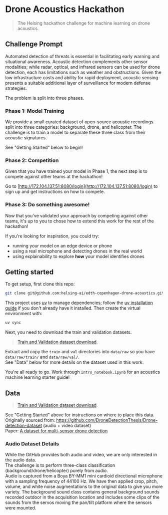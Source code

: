 # Drone Acoustics Hackathon

> The Helsing hackathon challenge for machine learning on drone acoustics.

## Challenge Prompt

Automated detection of threats is essential in facilitating early warning and situational awareness.
Acoustic detection complements other sensor modalities; while radar, optical, and infrared sensors can be
used for drone detection, each has limitations such as weather and obstructions.
Given the low infrastructure costs and ability for rapid deployment, acoustic sensing presents a suitable additional
layer of surveillance for modern defense strategies.

The problem is split into three phases.

### Phase 1: Model Training

We provide a small curated dataset of open-source acoustic recordings split into three categories: background,
drone, and helicopter. The challenge is to train a model to separate these three class from their acoustic signatures.

See "Getting Started" below to begin!

### Phase 2: Competition

Given that you have trained your model in Phase 1, the next step is to compete against other teams at the hackathon!

Go to [http://172.104.137.51:8080/login](http://172.104.137.51:8080/login) to sign up and get instructions on how to
compete.

### Phase 3: Do something awesome!

Now that you've validated your approach by competing against other teams, it's up to you to chose how to extend
this work for the rest of the hackathon!  

If you're looking for inspiration, you could try:
- running your model on an edge device or phone
- using a real microphone and detecting drones in the real world
- using explainability to explore **how** your model identifies drones

## Getting started

To get setup, first clone this repo:
```bash
git clone git@github.com:helsing-ai/edth-copenhagen-drone-acoustics.git
```

This project uses [uv](https://docs.astral.sh/uv/) to manage dependencies; follow the
[uv installation guide](https://docs.astral.sh/uv/getting-started/installation/) if you don't already have it installed.
Then create the virtual environment with:
```bash
uv sync
```

Next, you need to download the train and validation datasets.

> [Train and Validation dataset download](https://github.com/helsing-ai/edth-copenhagen-drone-acoustics/releases/download/train_val_data/drone_acoustics_train_val_data.zip).  

Extract and copy the `train` and `val` directories into `data/raw` so you have `data/raw/train/` and `data/raw/val/`.  
See "Data" below for more details on the dataset used in this work.

You're all ready to go. Work through `intro_notebook.ipynb` for an acoustics machine learning starter guide!

## Data

> [Train and Validation dataset download](https://github.com/helsing-ai/edth-copenhagen-drone-acoustics/releases/download/train_val_data/drone_acoustics_train_val_data.zip).  

See "Getting Started" above for instructions on where to place this data.  
Originally sourced from: https://github.com/DroneDetectionThesis/Drone-detection-dataset (audio + video dataset)  
Paper: [A dataset for multi-sensor drone detection](https://www.sciencedirect.com/science/article/pii/S2352340921007976#!)

### Audio Dataset Details

While the GitHub provides both audio and video, we are only interested in the audio data.  
The challenge is to perform three-class classification (background/drone/helicopter) purely from audio.  
Audio is captured from a Boya BY-MM1 mini cardioid directional microphone with a sampling frequency of 44100 Hz.
We have then applied crop, pitch, volume, and white noise augmentations to the original data to give you more variety.
The background sound class contains general background sounds recorded outdoor in the acquisition location and
includes some clips of the sounds from the servos moving the pan/tilt platform where the sensors were mounted.
